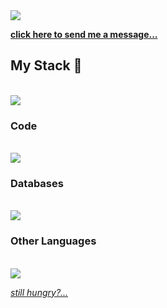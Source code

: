 <img src='https://komarev.com/ghpvc/?username=coreydemarse&color=008080' />

**[click here to send me a message...](https://coreydemarse.com/contact.html)**

## My Stack 🥞 
<br />
<img src="https://go-skill-icons.vercel.app/api/icons?i=linux,zed,git,docker,caddy" />

### Code
<br />
<img src="https://skillicons.dev/icons?i=vue,bun,ts,ruby,elixir,zig,rust" />

### Databases
<br />
<img src="https://skillicons.dev/icons?i=postgres,redis,mongodb" />

### Other Languages
<br />
<img src="https://skillicons.dev/icons?i=cs,vala,solidity,python,php,bash"/>

*[still hungry?...](https://github.com/stars/coreydemarse/lists/my-stack)*
